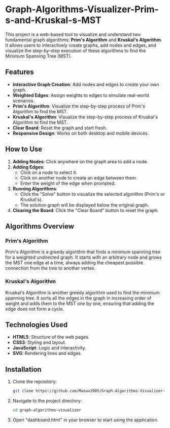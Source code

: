 # Graph-Algorithms-Visualizer-Prim-s-and-Kruskal-s-MST

This project is a web-based tool to visualize and understand two fundamental graph algorithms: **Prim's Algorithm** and **Kruskal's Algorithm**. It allows users to interactively create graphs, add nodes and edges, and visualize the step-by-step execution of these algorithms to find the Minimum Spanning Tree (MST).

## Features

- **Interactive Graph Creation**: Add nodes and edges to create your own graph.
- **Weighted Edges**: Assign weights to edges to simulate real-world scenarios.
- **Prim's Algorithm**: Visualize the step-by-step process of Prim's Algorithm to find the MST.
- **Kruskal's Algorithm**: Visualize the step-by-step process of Kruskal's Algorithm to find the MST.
- **Clear Board**: Reset the graph and start fresh.
- **Responsive Design**: Works on both desktop and mobile devices.

## How to Use

1. **Adding Nodes**: Click anywhere on the graph area to add a node.
2. **Adding Edges**: 
   - Click on a node to select it.
   - Click on another node to create an edge between them.
   - Enter the weight of the edge when prompted.
3. **Running Algorithms**:
   - Click the "Solve" button to visualize the selected algorithm (Prim's or Kruskal's).
   - The solution graph will be displayed below the original graph.
4. **Clearing the Board**: Click the "Clear Board" button to reset the graph.

## Algorithms Overview

### Prim's Algorithm
Prim's Algorithm is a greedy algorithm that finds a minimum spanning tree for a weighted undirected graph. It starts with an arbitrary node and grows the MST one edge at a time, always adding the cheapest possible connection from the tree to another vertex.

### Kruskal's Algorithm
Kruskal's Algorithm is another greedy algorithm used to find the minimum spanning tree. It sorts all the edges in the graph in increasing order of weight and adds them to the MST one by one, ensuring that adding the edge does not form a cycle.

## Technologies Used

- **HTML5**: Structure of the web pages.
- **CSS3**: Styling and layout.
- **JavaScript**: Logic and interactivity.
- **SVG**: Rendering lines and edges.

## Installation

1. Clone the repository:
   ```bash
   git clone https://github.com/Manav2905/Graph-Algorithms-Visualizer-Prim's-and-Kruskal's-MST.git

2. Navigate to the project directory:
   ```bash
   cd graph-algorithms-visualizer

3. Open "dashboard.html" in your browser to start using the application.
